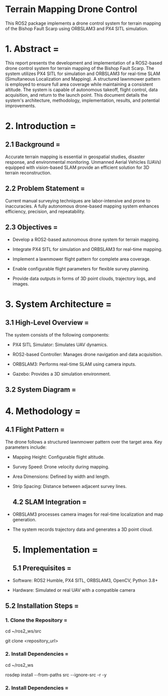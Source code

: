 # Terrain Mapping Drone Control

This ROS2 package implements a drone control system for terrain mapping of the Bishop Fault Scarp using ORBSLAM3 and PX4 SITL simulation.

# 1. Abstract =

This report presents the development and implementation of a ROS2-based drone control system for terrain mapping of the Bishop Fault Scarp. The system utilizes PX4 SITL for simulation and ORBSLAM3 for real-time SLAM (Simultaneous Localization and Mapping). A structured lawnmower pattern is employed to ensure full area coverage while maintaining a consistent altitude. The system is capable of autonomous takeoff, flight control, data acquisition, and return to the launch point. This document details the system's architecture, methodology, implementation, results, and potential improvements.

# 2. Introduction =

## 2.1 Background =

Accurate terrain mapping is essential in geospatial studies, disaster response, and environmental monitoring. Unmanned Aerial Vehicles (UAVs) equipped with vision-based SLAM provide an efficient solution for 3D terrain reconstruction.

## 2.2 Problem Statement =

Current manual surveying techniques are labor-intensive and prone to inaccuracies. A fully autonomous drone-based mapping system enhances efficiency, precision, and repeatability.

## 2.3 Objectives =

* Develop a ROS2-based autonomous drone system for terrain mapping.

* Integrate PX4 SITL for simulation and ORBSLAM3 for real-time mapping.

* Implement a lawnmower flight pattern for complete area coverage.

* Enable configurable flight parameters for flexible survey planning.

* Provide data outputs in forms of 3D point clouds, trajectory logs, and images.


# 3. System Architecture =

## 3.1 High-Level Overview =

The system consists of the following components:

* PX4 SITL Simulator: Simulates UAV dynamics.

* ROS2-based Controller: Manages drone navigation and data acquisition.

* ORBSLAM3: Performs real-time SLAM using camera inputs.

* Gazebo: Provides a 3D simulation environment.



## 3.2 System Diagram =







# 4. Methodology =

## 4.1 Flight Pattern =

The drone follows a structured lawnmower pattern over the target area. Key parameters include:

* Mapping Height: Configurable flight altitude.

* Survey Speed: Drone velocity during mapping.

* Area Dimensions: Defined by width and length.

* Strip Spacing: Distance between adjacent survey lines.


  ## 4.2 SLAM Integration =
  
* ORBSLAM3 processes camera images for real-time localization and map generation.

* The system records trajectory data and generates a 3D point cloud.


  # 5. Implementation =

  ## 5.1 Prerequisites =

* Software: ROS2 Humble, PX4 SITL, ORBSLAM3, OpenCV, Python 3.8+

* Hardware: Simulated or real UAV with a compatible camera


## 5.2 Installation Steps =

### 1. Clone the Repository =


cd ~/ros2_ws/src

git clone <repository_url>


### 2. Install Dependencies =

cd ~/ros2_ws

rosdep install --from-paths src --ignore-src -r -y


### 2. Install Dependencies =
